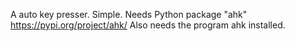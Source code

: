 A auto key presser. Simple.
Needs Python package "ahk" https://pypi.org/project/ahk/
Also needs the program ahk installed.
